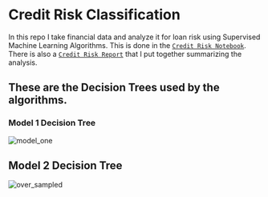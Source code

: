# **Credit Risk Classification**

In this repo I take financial data and analyze it for loan risk using Supervised Machine Learning Algorithms. This is done in the [`Credit Risk Notebook`](credit_risk_resampling.ipynb).<br> 
There is also a [`Credit Risk Report`](credit_risk_report.md) that I put together summarizing the analysis. 

## These are the Decision Trees used by the algorithms.
### **Model 1 Decision Tree**
![model_one](./Images/descision_tree.png)

## **Model 2 Decision Tree**
![over_sampled](./Images/decision_tree_oversampled.png)

